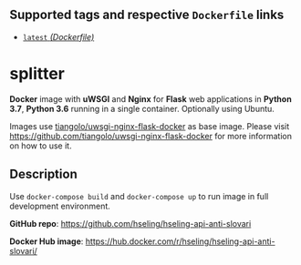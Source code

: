 ## Supported tags and respective `Dockerfile` links

* [`latest` _(Dockerfile)_](https://github.com/BasilisAndr/splitter/blob/master/Dockerfile)

# splitter

**Docker** image with **uWSGI** and **Nginx** for **Flask** web applications in **Python 3.7**, **Python 3.6** running in a single container. Optionally using Ubuntu.

Images use [tiangolo/uwsgi-nginx-flask-docker](https://hub.docker.com/r/tiangolo/uwsgi-nginx-flask/) as base image. Please visit https://github.com/tiangolo/uwsgi-nginx-flask-docker for more information on how to use it.

## Description

Use `docker-compose build` and `docker-compose up` to run image in full development environment.

**GitHub repo**: <https://github.com/hseling/hseling-api-anti-slovari>

**Docker Hub image**: <https://hub.docker.com/r/hseling/hseling-api-anti-slovari/>
